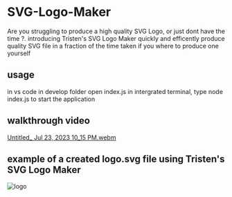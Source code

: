 # SVG-Logo-Maker
Are you struggling to produce a high quality SVG Logo, or just dont have the time ?. introducing Tristen's SVG Logo Maker quickly and efficently produce quality SVG file in a fraction of the time taken if you where to produce one yourself

## usage 
in vs code in develop folder open index.js in intergrated terminal, type node index.js to start the application
## walkthrough video
[Untitled_ Jul 23, 2023 10_15 PM.webm](https://github.com/Tristenh/SVG-Logo-Maker/assets/121472192/e04ceab6-f5e0-4c63-91db-37def5ab691c)
## example of a created logo.svg file using Tristen's SVG Logo Maker
![logo](https://github.com/Tristenh/SVG-Logo-Maker/assets/121472192/e696521e-32a3-446b-a387-3732b4d54d51)
